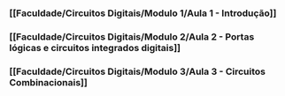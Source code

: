 ### [[Faculdade/Circuitos Digitais/Modulo 1/Aula 1 - Introdução]]

### [[Faculdade/Circuitos Digitais/Modulo 2/Aula 2 - Portas lógicas e circuitos integrados digitais]]

### [[Faculdade/Circuitos Digitais/Modulo 3/Aula 3 - Circuitos Combinacionais]]